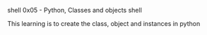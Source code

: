 shell 0x05 - Python, Classes and objects shell

This learning is to create the class, object and instances in python
